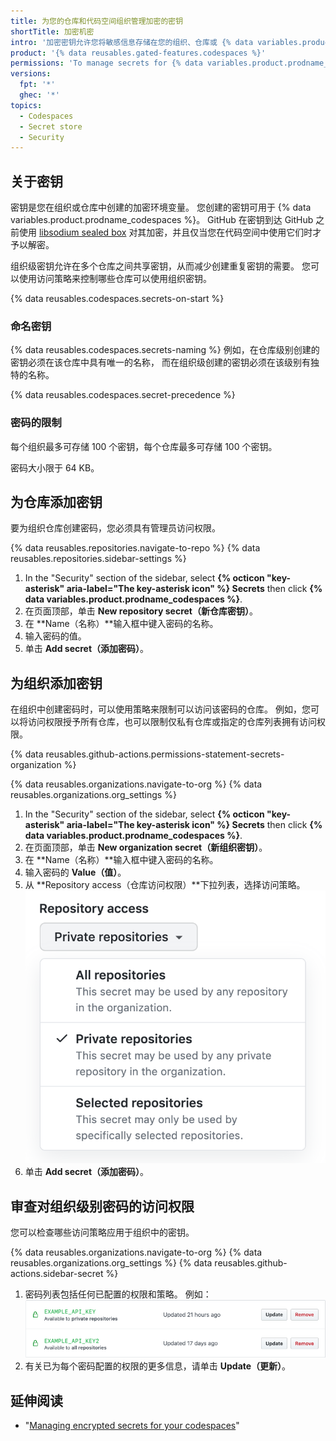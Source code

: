 ```yaml
---
title: 为您的仓库和代码空间组织管理加密的密钥
shortTitle: 加密机密
intro: '加密密钥允许您将敏感信息存储在您的组织、仓库或 {% data variables.product.prodname_codespaces %} 中。'
product: '{% data reusables.gated-features.codespaces %}'
permissions: 'To manage secrets for {% data variables.product.prodname_codespaces %} for an organization, you must be an organization owner.'
versions:
  fpt: '*'
  ghec: '*'
topics:
  - Codespaces
  - Secret store
  - Security
---
```


 

## 关于密钥

密钥是您在组织或仓库中创建的加密环境变量。 您创建的密钥可用于 {% data variables.product.prodname_codespaces %}。 GitHub 在密钥到达 GitHub 之前使用 [libsodium sealed box](https://libsodium.gitbook.io/doc/public-key_cryptography/sealed_boxes) 对其加密，并且仅当您在代码空间中使用它们时才予以解密。

组织级密钥允许在多个仓库之间共享密钥，从而减少创建重复密钥的需要。 您可以使用访问策略来控制哪些仓库可以使用组织密钥。

{% data reusables.codespaces.secrets-on-start %}

### 命名密钥

{% data reusables.codespaces.secrets-naming %} 例如，在仓库级别创建的密钥必须在该仓库中具有唯一的名称， 而在组织级创建的密钥必须在该级别有独特的名称。

  {% data reusables.codespaces.secret-precedence %}

### 密码的限制

每个组织最多可存储 100 个密钥，每个仓库最多可存储 100 个密钥。

密码大小限于 64 KB。

## 为仓库添加密钥

要为组织仓库创建密码，您必须具有管理员访问权限。

{% data reusables.repositories.navigate-to-repo %}
{% data reusables.repositories.sidebar-settings %}
1. In the "Security" section of the sidebar, select **{% octicon "key-asterisk" aria-label="The key-asterisk icon" %} Secrets** then click **{% data variables.product.prodname_codespaces %}**.
2. 在页面顶部，单击 **New repository secret（新仓库密钥）**。
3. 在 **Name（名称）**输入框中键入密码的名称。
4. 输入密码的值。
5. 单击 **Add secret（添加密码）**。

## 为组织添加密钥

在组织中创建密码时，可以使用策略来限制可以访问该密码的仓库。 例如，您可以将访问权限授予所有仓库，也可以限制仅私有仓库或指定的仓库列表拥有访问权限。

{% data reusables.github-actions.permissions-statement-secrets-organization %}

{% data reusables.organizations.navigate-to-org %}
{% data reusables.organizations.org_settings %}
1. In the "Security" section of the sidebar, select **{% octicon "key-asterisk" aria-label="The key-asterisk icon" %} Secrets** then click **{% data variables.product.prodname_codespaces %}**.
2. 在页面顶部，单击 **New organization secret（新组织密钥）**。
3. 在 **Name（名称）**输入框中键入密码的名称。
4. 输入密码的 **Value（值）**。
5. 从 **Repository access（仓库访问权限）**下拉列表，选择访问策略。 ![已选定私有仓库的仓库访问列表](/assets/images/help/codespaces/secret-repository-access.png)
6. 单击 **Add secret（添加密码）**。

## 审查对组织级别密码的访问权限

您可以检查哪些访问策略应用于组织中的密钥。

{% data reusables.organizations.navigate-to-org %}
{% data reusables.organizations.org_settings %}
{% data reusables.github-actions.sidebar-secret %}
1. 密码列表包括任何已配置的权限和策略。 例如： ![密码列表](/assets/images/help/settings/actions-org-secrets-list.png)
1. 有关已为每个密码配置的权限的更多信息，请单击 **Update（更新）**。

## 延伸阅读

- "[Managing encrypted secrets for your codespaces](/codespaces/managing-your-codespaces/managing-encrypted-secrets-for-your-codespaces)"

